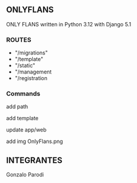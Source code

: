 ## ONLYFLANS

ONLY FLANS written in Python 3.12 with Django 5.1

### ROUTES
- "/migrations"
- "/template"
- "/static"
- "/management
- "/registration

### Commands

add path

add template

update app/web

add img OnlyFlans.png




## INTEGRANTES

Gonzalo Parodi

